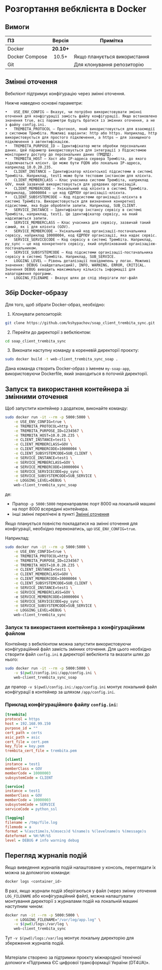 # Розгортання вебклієнта в Docker

## Вимоги

| ПЗ             |   Версія   | Примітка                     |
|:---------------|:----------:|------------------------------|
| Docker         | **20.10+** |                              |
| Docker Compose |   10.5+    | Якщо планується використання |
| Git            |            | Для клонування репозиторію   |

## Змінні оточення

Вебклієнт підтримує конфігурацію через змінні оточення. 

Нижче наведено основні параметри:

    •	USE_ENV_CONFIG – Вказує, чи потрібно використовувати змінні оточення для конфігурації замість файлу конфігурації. Якщо встановлено значення true, всі параметри будуть братися із змінних оточення, а не з файлу config.ini.
	•	TREMBITA_PROTOCOL – Протокол, який використовується для взаємодії з системою Трембіта. Можливі варіанти: http або https. Наприклад, http використовується для простого підключення, а https – для захищеного підключення з автентифікацією.
	•	TREMBITA_PURPOSE_ID – Ідентифікатор мети обробки персональних даних. Цей параметр використовується для інтеграції з Підсистемою моніторингу доступу до персональних даних (ПМДПД).
	•	TREMBITA_HOST – Хост або IP-адреса сервера Трембіта, до якого підключається клієнт. Це може бути FQDN або локальна IP-адреса, наприклад 10.0.20.235.
	•	CLIENT_INSTANCE – Ідентифікатор клієнтської підсистеми в системі Трембіта. Наприклад, test1 може бути тестовим інстансом для клієнта.
	•	CLIENT_MEMBERCLASS – Клас учасника системи Трембіта, наприклад GOV, який зазвичай використовується для урядових організацій.
	•	CLIENT_MEMBERCODE – Унікальний код клієнта в системі Трембіта. Наприклад, 10000004 – це код ЄДРПОУ організації-клієнта.
	•	CLIENT_SUBSYSTEMCODE – Код підсистеми організації-клієнта в системі Трембіта. Використовується для визначення конкретної підсистеми, яка буде обробляти запити. Наприклад, SUB_CLIENT.
	•	SERVICE_INSTANCE – Ідентифікатор інстансу сервісу в системі Трембіта, наприклад, test1. Це ідентифікатор сервісу, на який надсилаються запити.
	•	SERVICE_MEMBERCLASS – Клас учасника для сервісу, зазвичай такий самий, як і для клієнта (GOV).
	•	SERVICE_MEMBERCODE – Унікальний код організації-постачальника сервісу, наприклад 10000004, код ЄДРПОУ організації, яка надає сервіс.
	•	SERVICE_SERVICECODE – Код сервісу в системі Трембіта. Наприклад, py_sync – це код конкретного сервісу, який опублікований організацією-постачальником.
	•	SERVICE_SUBSYSTEMCODE – Код підсистеми організації-постачальника сервісу в системі Трембіта. Наприклад, SUB_SERVICE.
	•	LOGGING_LEVEL – Рівень деталізації повідомлень у логах. Можливі значення: DEBUG (найдетальніший), INFO, WARNING, ERROR, CRITICAL. Значення DEBUG виводить максимальну кількість інформації для налагодження програми.
 	•	LOGGING_FILENAME - Вказує шлях де слід зберігати лог-файл

## Збір Docker-образу

Для того, щоб зібрати Docker-образ, необхідно:
1. Клонувати репозиторій:
```bash
git clone https://github.com/kshypachov/soap_client_trembita_sync.git
```
2. Перейти до директорії з вебклієнтом:
```bash
cd soap_client_trembita_sync
```
3. Виконати наступну команду в кореневій директорії проєкту:
```bash
sudo docker build -t web-client_trembita_sync_soap .
```

Дана команда створить Docker-образ з іменем `my-soap-app`, використовуючи Dockerfile, який знаходиться в поточній директорії.

## Запуск та використання контейнера зі змінними оточення

Щоб запустити контейнер з додатком, виконайте команду:

```bash
sudo docker run -it --rm -p 5000:5000 \
    -e USE_ENV_CONFIG=true \
    -e TREMBITA_PROTOCOL=http \
    -e TREMBITA_PURPOSE_ID=1234567 \
    -e TREMBITA_HOST=10.0.20.235 \
    -e CLIENT_INSTANCE=test1 \
    -e CLIENT_MEMBERCLASS=GOV \
    -e CLIENT_MEMBERCODE=10000004 \
    -e CLIENT_SUBSYSTEMCODE=SUB_CLIENT \
    -e SERVICE_INSTANCE=test1 \
    -e SERVICE_MEMBERCLASS=GOV \ 
    -e SERVICE_MEMBERCODE=10000004 \
    -e SERVICE_SERVICECODE=py_sync \
    -e SERVICE_SUBSYSTEMCODE=SUB_SERVICE \
    -e LOGGING_LEVEL=DEBUG \
    web-client_trembita_sync_soap

```

де:
- Прапор `-p 5000:5000` перенаправляє порт 8000 на локальній машині на порт 8000 всередині контейнера.
- інші змінні перелічені в пункті [Змінні оточення](#змінні-оточення)

Якщо планується повністю покладатися на змінні оточення для конфігурації, необхідно переконатись, що `USE_ENV_CONFIG=true`.

Наприклад:
```bash
sudo docker run -it --rm -p 5000:5000 \
    -e USE_ENV_CONFIG=true \
    -e TREMBITA_PROTOCOL=http \
    -e TREMBITA_PURPOSE_ID=1234567 \
    -e TREMBITA_HOST=10.0.20.235 \
    -e CLIENT_INSTANCE=test1 \
    -e CLIENT_MEMBERCLASS=GOV \
    -e CLIENT_MEMBERCODE=10000004 \
    -e CLIENT_SUBSYSTEMCODE=SUB_CLIENT \
    -e SERVICE_INSTANCE=test1 \
    -e SERVICE_MEMBERCLASS=GOV \ 
    -e SERVICE_MEMBERCODE=10000004 \
    -e SERVICE_SERVICECODE=py_sync \
    -e SERVICE_SUBSYSTEMCODE=SUB_SERVICE \
    -e LOGGING_LEVEL=DEBUG \
    web-client_trembita_sync

```

### Запуск та використання контейнера з конфігураційним файлом

Контейнер з вебклієнтом можна запустити використовуючи конфігураційний файл замість змінних оточення. 
Для цього необхідно створити файл `config.ini` в директорії вебклієнта та вказати шлях до нього:

```bash
sudo docker run -it --rm -p 5000:5000 \
    -v $(pwd)/config.ini:/app/config.ini \
    web-client_trembita_sync_soap
```
де прапор `-v $(pwd)/config.ini:/app/config.ini` монтує локальний файл конфігурації в контейнер за шляхом `/app/config.ini`.

### Приклад конфігураційного файлу `config.ini`:

```ini
[trembita]
protocol = https
host = 192.168.99.150
purpose_id = ""
cert_path = certs
asic_path = asic
cert_file = cert.pem
key_file = key.pem
trembita_cert_file = trembita.pem

[client]
instance = test1
memberClass = GOV
memberCode = 10000003
subsystemCode = CLIENT

[service]
instance = test1
memberClass = GOV
memberCode = 10000003
subsystemCode = SERVICE
serviceCode = python_ssl

[logging]
filename = /tmp/file.log
filemode = a
format = %(asctime)s,%(msecs)d %(name)s %(levelname)s %(message)s
dateformat = %H:%M:%S
level = DEBUG # info warning debug
```

## Перегляд журналів подій

Якщо виведення журналів подій налаштоване у консоль, переглядати їх можна за допомогою команди:

```bash
docker logs <container_id>
```

В разі, якщо журнали подій зберігаються у файл (через змінну оточення `LOG_FILENAME` або конфігураційний файл), можна налаштувати монтування директорії з журналами подій на локальній машині наступним чином:

```bash
docker run -it --rm -p 5000:5000 \
    -e LOGGING_FILENAME="/var/log/app.log" \
    -v $(pwd)/logs:/var/log \
    web-client_trembita_sync
```

Тут `-v $(pwd)/logs:/var/log` монтує локальну директорію для збереження журналів подій.

##
Матеріали створено за підтримки проєкту міжнародної технічної допомоги «Підтримка ЄС цифрової трансформації України (DT4UA)».
